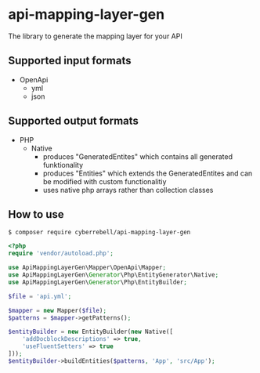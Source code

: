 # api-mapping-layer-gen
The library to generate the mapping layer for your API

## Supported input formats
* OpenApi
    * yml
    * json

## Supported output formats
* PHP
    * Native
        * produces "GeneratedEntites" which contains all generated funktionality
        * produces "Entities" which extends the GeneratedEntites and can be modified with custom functionalitiy
        * uses native php arrays rather than collection classes

## How to use
```shell
$ composer require cyberrebell/api-mapping-layer-gen
```

```php
<?php
require 'vendor/autoload.php';

use ApiMappingLayerGen\Mapper\OpenApi\Mapper;
use ApiMappingLayerGen\Generator\Php\EntityGenerator\Native;
use ApiMappingLayerGen\Generator\Php\EntityBuilder;

$file = 'api.yml';

$mapper = new Mapper($file);
$patterns = $mapper->getPatterns();

$entityBuilder = new EntityBuilder(new Native([
    'addDocblockDescriptions' => true,
    'useFluentSetters' => true
]));
$entityBuilder->buildEntities($patterns, 'App', 'src/App');
```

